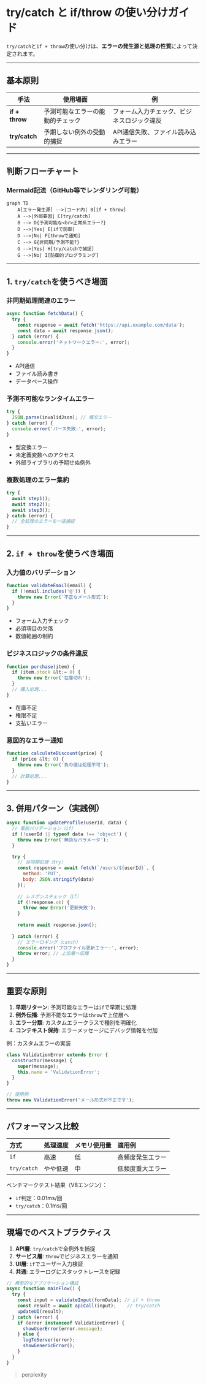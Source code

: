 # try/catch と if/throw の使い分けガイド
`try/catch`と`if + throw`の使い分けは、**エラーの発生源と処理の性質**によって決定されます。

---
## 基本原則
| 手法 | 使用場面 | 例 |
|------|----------|----|
| **if + throw** | 予測可能なエラーの能動的チェック | フォーム入力チェック、ビジネスロジック違反 |
| **try/catch** | 予期しない例外の受動的捕捉 | API通信失敗、ファイル読み込みエラー |

---
## 判断フローチャート

### Mermaid記法（GitHub等でレンダリング可能）
```mermaid
graph TD
    A[エラー発生源] -->|コード内| B[if + throw]
    A -->|外部要因| C[try/catch]
    B --> D{予測可能な<br>正常系エラー?}
    D -->|Yes| E[ifで防御]
    D -->|No| F[throwで通知]
    C --> G{非同期/予測不能?}
    G -->|Yes| H[try/catchで捕捉]
    G -->|No| I[防御的プログラミング]
```
---
## **1. `try/catch`を使うべき場面**

### **非同期処理関連のエラー**

```javascript
async function fetchData() {
  try {
    const response = await fetch('https://api.example.com/data');
    const data = await response.json();
  } catch (error) {
    console.error('ネットワークエラー:', error);
  }
}
```

- API通信
- ファイル読み書き
- データベース操作


### **予測不可能なランタイムエラー**

```javascript
try {
  JSON.parse(invalidJson); // 構文エラー
} catch (error) {
  console.error('パース失敗:', error);
}
```

- 型変換エラー
- 未定義変数へのアクセス
- 外部ライブラリの予期せぬ例外


### **複数処理のエラー集約**

```javascript
try {
  await step1();
  await step2();
  await step3();
} catch (error) {
  // 全処理のエラーを一括捕捉
}
```

---

## **2. `if + throw`を使うべき場面**

### **入力値のバリデーション**

```javascript
function validateEmail(email) {
  if (!email.includes('@')) {
    throw new Error('不正なメール形式');
  }
}
```

- フォーム入力チェック
- 必須項目の欠落
- 数値範囲の制約


### **ビジネスロジックの条件違反**

```javascript
function purchase(item) {
  if (item.stock &lt;= 0) {
    throw new Error('在庫切れ');
  }
  // 購入処理...
}
```

- 在庫不足
- 権限不足
- 支払いエラー


### **意図的なエラー通知**

```javascript
function calculateDiscount(price) {
  if (price &lt; 0) {
    throw new Error('負の値は処理不可');
  }
  // 計算処理...
}
```

---

## **3. 併用パターン（実践例）**

```javascript
async function updateProfile(userId, data) {
  // 事前バリデーション（if）
  if (!userId || typeof data !== 'object') {
    throw new Error('無効なパラメータ');
  }

  try {
    // 非同期処理（try）
    const response = await fetch(`/users/${userId}`, {
      method: 'PUT',
      body: JSON.stringify(data)
    });
    
    // レスポンスチェック（if）
    if (!response.ok) {
      throw new Error('更新失敗');
    }
    
    return await response.json();
    
  } catch (error) {
    // エラーロギング（catch）
    console.error('プロファイル更新エラー:', error);
    throw error; // 上位層へ伝播
  }
}
```

---

## **重要な原則**

1. **早期リターン**: 予測可能なエラーは`if`で早期に処理
2. **例外伝播**: 予測不能なエラーは`throw`で上位層へ
3. **エラー分類**: カスタムエラークラスで種別を明確化
4. **コンテキスト保持**: エラーメッセージにデバッグ情報を付加

例：カスタムエラーの実装

```javascript
class ValidationError extends Error {
  constructor(message) {
    super(message);
    this.name = 'ValidationError';
  }
}

// 使用例
throw new ValidationError('メール形式が不正です');
```

---

## **パフォーマンス比較**

| 方式 | 処理速度 | メモリ使用量 | 適用例 |
| :-- | :-- | :-- | :-- |
| `if` | 高速 | 低 | 高頻度発生エラー |
| `try/catch` | やや低速 | 中 | 低頻度重大エラー |

ベンチマークテスト結果（V8エンジン）：

- `if`判定：0.01ms/回
- `try/catch`：0.1ms/回

---

## **現場でのベストプラクティス**

1. **API層**: `try/catch`で全例外を捕捉
2. **サービス層**: `throw`でビジネスエラーを通知
3. **UI層**: `if`でユーザー入力検証
4. **共通**: エラーログにスタックトレースを記録
```javascript
// 典型的なアプリケーション構成
async function mainFlow() {
  try {
    const input = validateInput(formData); // if + throw
    const result = await apiCall(input);    // try/catch
    updateUI(result);
  } catch (error) {
    if (error instanceof ValidationError) {
      showUserError(error.message);
    } else {
      logToServer(error);
      showGenericError();
    }
  }
}
```
> perplexity